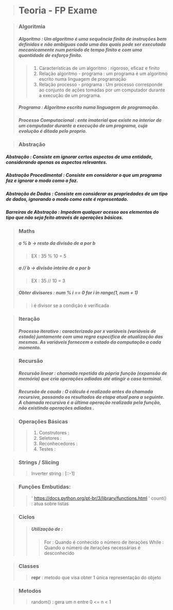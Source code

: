 ># Teoria - FP Exame

>### Algoritmia
>
>##### __Algoritmo :__ Um algoritmo é uma sequência finita de instruções bem definidas e não ambíguas cada uma das quais pode ser executada mecanicamente num período de tempo finito e com uma quantidade de esforço finito.
>>1. Características de um algoritmo : rigoroso, eficaz e finito
>>2. Relação algoritmo - programa : um programa é um algoritmo escrito numa linguagem de programação 
>>3. Relação processo - programa : Um processo corresponde ao conjunto de ações tomadas por um computador durante a execução de um programa.
>
>##### Programa : Algoritmo escrito numa linguagem de programação.
>
>##### Processo Computacional : ente imaterial que existe no interior de um computador durante a execução de um programa, cuja evolução é ditada pelo proprio.

>### Abstração
>
##### **Abstração :** Consiste em ignorar certos aspectos de uma entidade, considerando apenas os aspectos relevantes.
##### **Abstração Procedimental :** Consiste em considerar o que um programa faz e ignorar o modo como o faz.
##### **Abstração de Dados :** Consiste em considerar as propriedades de um tipo de dados, ignorando o modo como este é representado.
##### **Barreiras de Abstração :** Impedem qualquer acesso aos elementos do tipo que não seja feito através de operações básicas.

>### Maths 
>
>##### **a % b** -> resto da divisão de a por b
>> EX : 35 % 10 = 5
>##### **a // b** -> divisão inteira de a por b
>> EX : 35 // 10 = 3
>##### Obter divisores : num % i == 0 for i in range(1, num + 1)
>> i é divisor se a condição é verificada

>### Iteração
>
>##### Processo iterativo : caracterizado por x variáveis (variáveis de estado) juntamente com uma regra especifica de atualização das mesmas. As variáveis fornecem o estado da computação a cada momento.

>### Recursão 
>
>##### **Recursão linear :** chamada repetida da pópria função (expansão de memória) que cria operações adiadas até atingir o caso terminal.
>##### __Recursão de cauda :__ O cálculo é realizado antes da chamada recursiva, passando os resultados da etapa atual para a seguinte. A chamada recursiva é a última operação realizada pela função, __não existindo operações adiadas__ .

>### Operações Básicas
>>1. Construtores : 
>>2. Seletores :
>>3. Reconhecedores :
>>4. Testes : 

>### Strings / Slicing 
>>Inverter string : [::-1]

>### Funções Embutidas:
>>	' https://docs.python.org/pt-br/3/library/functions.html '
>>count() : atua sobre listas

>### Ciclos 
>>##### Utilização de :
>>> For : Quando é conhecido o número de iterações 
>>> While : Quando o número de iterações necessárias é desconhecido

>### Classes
>>	__repr__ : metodo que visa obter 1 única representação do objeto

>### Metodos
>>	random() : gera um n entre 0 <= n < 1 